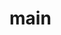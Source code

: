 # main  
  <!-- 905  ls
  906  cd
  907  cd desktop
  908  cd 
  909  cd Desktop
  910  ls
  911  cd pg3
  912  ls
  913  cd work1
  914  git --version
  915  git init
  916  ls -a
  917  git status
  918  git add .
  919  git status
  920  git config --global username "thevishnupg"
  921  git config --global user.name "thevishnupg"
  922  git config --global user.email "vishnupg0609@gmail.com"
  923  git commit -m "Hello"
  924  git status
  926  git branch -M main
  927  git status
  928  git remote add origin https://github.com/thevishnupg/main.git
  929  git push -u origin main
  930  git pull --rebase origin main
  931  git push -u origin main
  932  history -->

<!-- so till now we work class ,inheritance ,operator orverloading and modules. Now the next section is to practice the question and answers from these section.-->